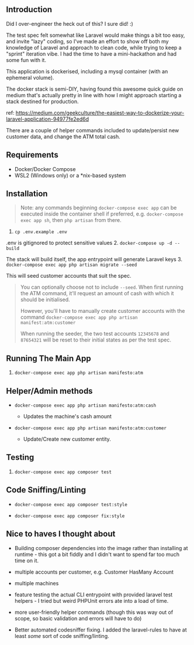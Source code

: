 ## Introduction
Did I over-engineer the heck out of this? I sure did! :)

The test spec felt somewhat like Laravel would make things a bit too easy, and invite "lazy" coding, so I've made an effort 
to show off both my knowledge of Laravel and approach to clean code, while trying to keep a "sprint" iteration vibe. I had the time to have a mini-hackathon and had
some fun with it.

This application is dockerised, including a mysql container (with an ephemeral volume).

The docker stack is semi-DIY, having found this awesome quick guide on medium that's actually pretty in line with
how I might approach starting a stack destined for production.

ref: https://medium.com/geekculture/the-easiest-way-to-dockerize-your-laravel-application-94977fe2ed6d

There are a couple of helper commands included to update/persist new customer data, and change the ATM total cash.

## Requirements
- Docker/Docker Compose
- WSL2 (Windows only) or a *nix-based system

## Installation
> Note: any commands beginning `docker-compose exec app` can be executed inside the container shell if preferred,
> e.g. `docker-compose exec app sh`, then `php artisan` from there.
 

1. `cp .env.example .env` 
   
.env is gitignored to protect sensitive values
2. `docker-compose up -d --build` 
   
The stack will build itself, the app entrypoint will generate Laravel keys
3. `docker-compose exec app php artisan migrate --seed`
   
This will seed customer accounts that suit the spec.


> You can optionally choose not to include `--seed`. When first running the ATM command, it'll request an amount of cash with which
> it should be initialised.
> 
> However, you'll have to manually create customer accounts with the command `docker-compose exec app php artisan manifest:atm:customer`
> 
> When running the seeder, the two test accounts `12345678` and `87654321` will be reset to their initial states as per the 
> test spec.

> 

## Running The Main App
1. `docker-compose exec app php artisan manifesto:atm`

## Helper/Admin methods
- `docker-compose exec app php artisan manifesto:atm:cash`
  - Updates the machine's cash amount
    
- `docker-compose exec app php artisan manifesto:atm:customer`
    - Update/Create new customer entity.

## Testing
1. `docker-compose exec app composer test`

## Code Sniffing/Linting
- `docker-compose exec app composer test:style`
  
- `docker-compose exec app composer fix:style`

## Nice to haves I thought about
- Building composer dependencies into the image rather than installing at runtime - this got a bit fiddly and I didn't 
  want to spend far too much time on it.
  
- multiple accounts per customer, e.g. Customer HasMany Account
  
- multiple machines
  
- feature testing the actual CLI entrypoint with provided laravel test helpers - I tried but weird PHPUnit errors ate 
  into a load of time.
  
- more user-friendly helper commands (though this was way out of scope, so basic validation and errors will have to do)
  
- Better automated codesniffer fixing. I added the laravel-rules to have at least *some* sort of code sniffing/linting.
